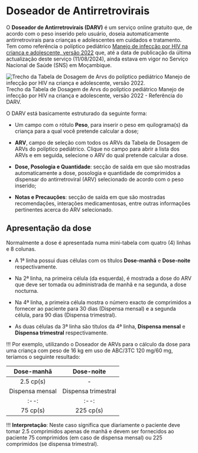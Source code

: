 # Doseador de Antirretrovirais

O **Doseador de Antirretrovirais (DARV)** é um serviço online gratuito que, de acordo com o peso inserido pelo usuário, doseia automaticamente antirretrovirais para crianças e adolescentes em cuidados e tratamento. Tem como referência o políptico pediátrico [Manejo de infecção por HIV na criança e adolescente, versão 2022](sources/poliptico-pediatrico-16-2-2022.pdf) que, até a data de publicação da última actualização deste serviço (11/08/2024), ainda estava em vigor no Serviço Nacional de Saúde (SNS) em Moçambique.

![Trecho da Tabela de Dosagem de Arvs do políptico pediátrico Manejo de infecção por HIV na criança e adolescente, versão 2022.](images/tabela-de-dosagem-de-arvs.jpg)
Trecho da Tabela de Dosagem de Arvs do políptico pediátrico Manejo de infecção por HIV na criança e adolescente, versão 2022 - Referência do DARV.

O DARV está basicamente estruturado da seguinte forma:

* Um campo com o rótulo **Peso**, para inserir o peso em quilograma(s) da criança para a qual você pretende calcular a dose;

* **ARV**, campo de seleção com todos os ARVs da Tabela de Dosagem de ARVs do políptico pediátrico. Clique no campo para abrir a lista dos ARVs e em seguida, selecione o ARV do qual pretende calcular a dose.

* **Dose, Posologia e Quantidade**: secção de saída em que são mostradas automaticamente a dose, posologia e quantidade de comprimidos a dispensar do antirretroviral (ARV) selecionado de acordo com o peso inserido;

* **Notas e Precauções**: secção de saída em que são mostradas recomendações, interações medicamentosas, entre outras informações pertinentes acerca do ARV selecionado.

## Apresentação da dose

Normalmente a dose é apresentada numa mini-tabela com quatro (4) linhas e 8 colunas.

* A 1ª linha possui duas células com os títulos **Dose-manhã** e **Dose-noite** respectivamente.

* Na 2ª linha, na primeira célula (da esquerda), é mostrada a dose do ARV que deve ser tomada ou administrada de manhã e na segunda, a dose nocturna.

* Na 4ª linha, a primeira célula mostra o número exacto de comprimidos a fornecer ao paciente para 30 dias (Dispensa mensal) e a segunda célula, para 90 dias (Dispensa trimestral).

* As duas células da 3ª linha são títulos da 4ª linha, **Dispensa mensal** e **Dispensa trimestral** respectivamente.

!!! Por exemplo, utilizando o Doseador de ARVs para o cálculo da dose para uma criança com peso de 16 kg em uso de ABC/3TC 120 mg/60 mg, teríamos o seguinte resultado:

|Dose-manhã|Dose-noite|
|:--:|:--:|
|2.5 cp(s)| - |
|Dispensa mensal|Dispensa trimestral|
|:--:|:--:|
|75 cp(s)|225 cp(s)|

!!! **Interpretação**: Neste caso significa que diariamente o paciente deve tomar 2.5 comprimidos apenas de manhã e devem ser fornecidos ao paciente 75 comprimidos (em caso de dispensa mensal) ou 225 comprimidos (se dispensa trimestral).
